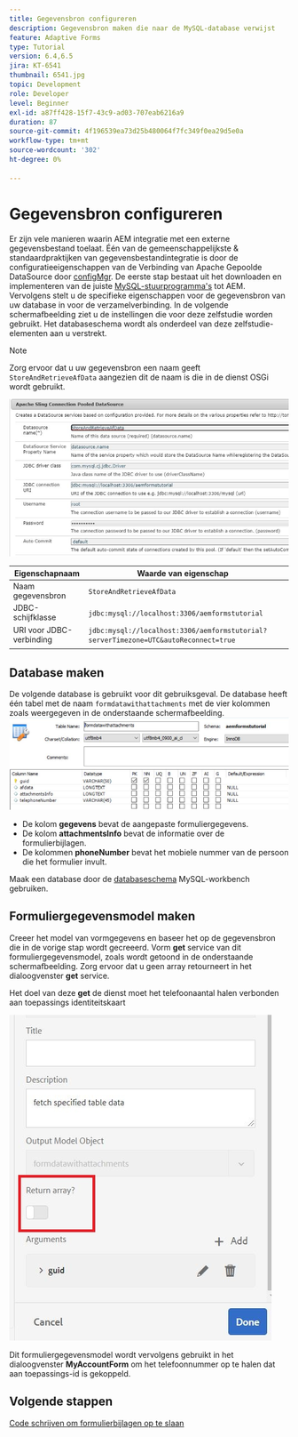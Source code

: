 ```yaml
---
title: Gegevensbron configureren
description: Gegevensbron maken die naar de MySQL-database verwijst
feature: Adaptive Forms
type: Tutorial
version: 6.4,6.5
jira: KT-6541
thumbnail: 6541.jpg
topic: Development
role: Developer
level: Beginner
exl-id: a87ff428-15f7-43c9-ad03-707eab6216a9
duration: 87
source-git-commit: 4f196539ea73d25b480064f7fc349f0ea29d5e0a
workflow-type: tm+mt
source-wordcount: '302'
ht-degree: 0%

---
```


# Gegevensbron configureren

Er zijn vele manieren waarin AEM integratie met een externe gegevensbestand toelaat. Één van de gemeenschappelijkste &amp; standaardpraktijken van gegevensbestandintegratie is door de configuratieeigenschappen van de Verbinding van Apache Gepoolde DataSource door [configMgr](http://localhost:4502/system/console/configMgr).
De eerste stap bestaat uit het downloaden en implementeren van de juiste [MySQL-stuurprogramma&#39;s](https://mvnrepository.com/artifact/mysql/mysql-connector-java) tot AEM.
Vervolgens stelt u de specifieke eigenschappen voor de gegevensbron van uw database in voor de verzamelverbinding. In de volgende schermafbeelding ziet u de instellingen die voor deze zelfstudie worden gebruikt. Het databaseschema wordt als onderdeel van deze zelfstudie-elementen aan u verstrekt.

>[!NOTE]
>Zorg ervoor dat u uw gegevensbron een naam geeft `StoreAndRetrieveAfData` aangezien dit de naam is die in de dienst OSGi wordt gebruikt.


![gegevensbron](assets/data-source.JPG)

| Eigenschapnaam | Waarde van eigenschap |   |
|---------------------|------------------------------------------------------------------------------------|---|
| Naam gegevensbron | `StoreAndRetrieveAfData` |   |
| JDBC-schijfklasse | `jdbc:mysql://localhost:3306/aemformstutorial` |   |
| URI voor JDBC-verbinding | `jdbc:mysql://localhost:3306/aemformstutorial?serverTimezone=UTC&autoReconnect=true` |   |
|                     |                                                                                    |   |


## Database maken


De volgende database is gebruikt voor dit gebruiksgeval. De database heeft één tabel met de naam `formdatawithattachments` met de vier kolommen zoals weergegeven in de onderstaande schermafbeelding.
![gegevensbank](assets/table-schema.JPG)

* De kolom **gegevens** bevat de aangepaste formuliergegevens.
* De kolom **attachmentsInfo** bevat de informatie over de formulierbijlagen.
* De kolommen **phoneNumber** bevat het mobiele nummer van de persoon die het formulier invult.

Maak een database door de [databaseschema](assets/data-base-schema.sql)
MySQL-workbench gebruiken.

## Formuliergegevensmodel maken

Creeer het model van vormgegevens en baseer het op de gegevensbron die in de vorige stap wordt gecreeerd.
Vorm **get** service van dit formuliergegevensmodel, zoals wordt getoond in de onderstaande schermafbeelding.
Zorg ervoor dat u geen array retourneert in het dialoogvenster **get** service.

Het doel van deze **get** de dienst moet het telefoonaantal halen verbonden aan toepassings identiteitskaart

![getService](assets/get-service.JPG)

Dit formuliergegevensmodel wordt vervolgens gebruikt in het dialoogvenster **MyAccountForm** om het telefoonnummer op te halen dat aan toepassings-id is gekoppeld.

## Volgende stappen

[Code schrijven om formulierbijlagen op te slaan](./store-form-attachments.md)
